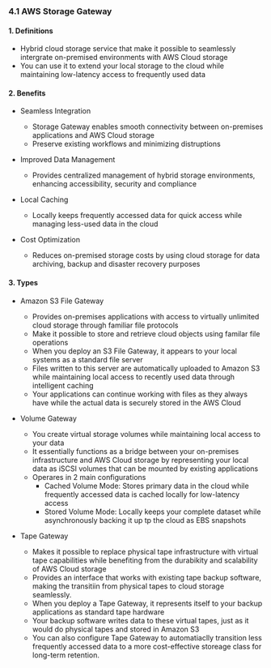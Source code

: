 ### 4.1 AWS Storage Gateway

#### 1. Definitions
- Hybrid cloud storage service that make it possible to seamlessly intergrate on-premised environments with AWS Cloud storage
- You can use it to extend your local storage to the cloud while maintaining low-latency access to frequently used data

#### 2. Benefits
- Seamless Integration
  - Storage Gateway enables smooth connectivity between on-premises applications and AWS Cloud storage
  - Preserve existing workflows and minimizing distruptions

- Improved Data Management
  - Provides centralized management of hybrid storage environments, enhancing accessibility, security and compliance
 
- Local Caching
  - Locally keeps frequently accessed data for quick access while managing less-used data in the cloud
 
- Cost Optimization
  - Reduces on-premised storage costs by using cloud storage for data archiving, backup and disaster recovery purposes
 
#### 3. Types
- Amazon S3 File Gateway
  - Provides on-premises applications with access to virtually unlimited cloud storage through familiar file protocols
  - Make it possible to store and retrieve cloud objects using familar file operations
  - When you deploy an S3 File Gateway, it appears to your local systems as a standard file server
  - Files written to this server are automatically uploaded to Amazon S3 while maintaining local access to recently used data through intelligent caching
  - Your applications can continue working with files as they always have while the actual data is securely stored in the AWS Cloud
 
- Volume Gateway
  - You create virtual storage volumes while maintaining local access to your data
  - It essentially functions as a bridge between your on-premises infrastructure and AWS Cloud storage by representing your local data as iSCSI volumes that can be mounted by existing applications
  - Operares in 2 main configurations
    - Cached Volume Mode: Stores primary data in the cloud while frequently accessed data is cached locally for low-latency access
    - Stored Volume Mode: Locally keeps your complete dataset while asynchronously backing it up tp the cloud as EBS snapshots
   
- Tape Gateway
  - Makes it possible to replace physical tape infrastructure with virtual tape capabilities while benefiting from the durabikity and scalability of AWS Cloud storage
  - Provides an interface that works with existing tape backup software, making the transitiin from physical tapes to cloud storage seamlessly.
  - When you deploy a Tape Gateway, it represents itself to your backup applications as standard tape hardware
  - Your backup software writes data to these virtual tapes, just as it would do physical tapes and stored in Amazon S3
  - You can also configure Tape Gateway to automatiaclly transition less frequently accessed data to a more cost-effective storeage class for long-term retention.
